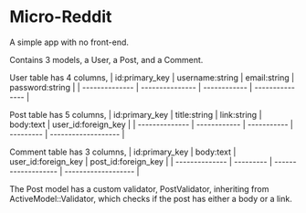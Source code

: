 # Micro-Reddit

A simple app with no front-end.

Contains 3 models, a User, a Post, and a Comment.

User table has 4 columns, 
 | id:primary_key | username:string | email:string | password:string |
 | -------------- | --------------- | ------------ | --------------- |

Post table has 5 columns,
 | id:primary_key | title:string | link:string | body:text | user_id:foreign_key |
 | -------------- | ------------ | ----------- | --------- | ------------------- |

Comment table has 3 columns,
 | id:primary_key | body:text | user_id:foreign_key | post_id:foreign_key |
 | -------------- | --------- | ------------------- | ------------------- |

 The Post model has a custom validator, PostValidator, inheriting from ActiveModel::Validator, which checks if the post has either a body or a link.
